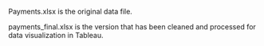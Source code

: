 Payments.xlsx is the original data file.

payments_final.xlsx is the version that has been cleaned and processed for data visualization in Tableau.
